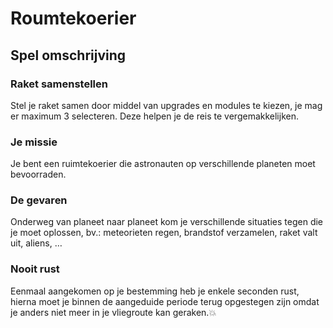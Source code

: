 # Roumtekoerier
## Spel omschrijving
### Raket samenstellen
Stel je raket samen door middel van upgrades en modules te kiezen, je mag er maximum 3 selecteren. Deze helpen je de reis te vergemakkelijken.
### Je missie
Je bent een ruimtekoerier die astronauten op verschillende planeten moet bevoorraden.
### De gevaren
Onderweg van planeet naar planeet kom je verschillende situaties tegen die je moet oplossen, bv.: meteorieten regen, brandstof verzamelen, raket valt uit, aliens, …
### Nooit rust
Eenmaal aangekomen op je bestemming heb je enkele seconden rust, hierna moet je binnen de aangeduide periode terug opgestegen zijn omdat je anders niet meer in je vliegroute kan geraken.:boom:
